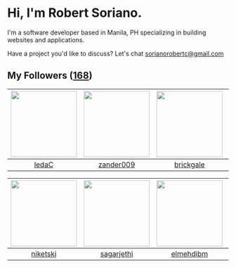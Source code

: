 # Hi, I'm Robert Soriano.
I'm a software developer based in Manila, PH specializing in building websites and applications.

Have a project you'd like to discuss?
Let's chat <a href="mailto:=sorianorobertc@gmail.com?Subject=Hello" target="_top">sorianorobertc@gmail.com</a>

## My Followers ([168](https://github.com/sorxrob?tab=followers))

| <img src="https://avatars1.githubusercontent.com/u/19680850?v=4" width="150" height="150" /> | <img src="https://avatars1.githubusercontent.com/u/15875086?v=4" width="150" height="150" /> | <img src="https://avatars3.githubusercontent.com/u/6366161?v=4" width="150" height="150" /> | <img src="https://avatars1.githubusercontent.com/u/29281208?v=4" width="150" height="150" /> |
| :------------------------------------------------------------------------------------------: | :------------------------------------------------------------------------------------------: | :-----------------------------------------------------------------------------------------: | :------------------------------------------------------------------------------------------: |
|                               [ledaC](https://github.com/ledaC)                              |                           [zander009](https://github.com/zander009)                          |                          [brickgale](https://github.com/brickgale)                          |                        [yydounai1234](https://github.com/yydounai1234)                       |

| <img src="https://avatars1.githubusercontent.com/u/34646230?v=4" width="150" height="150" /> | <img src="https://avatars3.githubusercontent.com/u/3726180?v=4" width="150" height="150" /> | <img src="https://avatars1.githubusercontent.com/u/29690231?v=4" width="150" height="150" /> | <img src="https://avatars2.githubusercontent.com/u/4168911?v=4" width="150" height="150" /> |
| :------------------------------------------------------------------------------------------: | :-----------------------------------------------------------------------------------------: | :------------------------------------------------------------------------------------------: | :-----------------------------------------------------------------------------------------: |
|                            [niketski](https://github.com/niketski)                           |                         [sagarjethi](https://github.com/sagarjethi)                         |                           [elmehdibm](https://github.com/elmehdibm)                          |                          [mmontes11](https://github.com/mmontes11)                          |